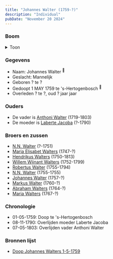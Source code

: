 ```yaml
---
title: "Johannes Walter (1759-?)"
description: "Individual"
pubDate: "November 20 2024"
---
```


### Boom
<details><summary>Toon</summary>

![test](https://www.plantuml.com/plantuml/svg/ZP99Ry8m48Nl_XKZE712IXfsHQmbQX5T3btK4tAIQMBXsCWsGWZbltVAKb0FBJThvhsPpyyUMiUDMnUIsQLGAsvu0J5FbfdHQvLEjDG6dE7AKWkLOxb84H9X4ec7CnOhjuK2YnYDFPIiGuFQRLV8BgOcabiBEmO0OsrID2-vI9OAhGt3WWlLxqF0IiPgyBnVPTd1KHafbsibu9rB6bm1Rk7Uy_p01wXEWwWPZMdgxbEWJ4i8Up6FjujOEoUnruS6t4uduBVzBWmkH7QvbdB1LRf8ZBOsriH1wZOyZ3x0xtW1gSiJm9pJtHp2Z2SwvcU06mA8njDW6lm1CBXcRmSUdzw8ikj1pTRlQ9lEKCNQ9laP8-njC4s5oiZGXDdhd0oDrXudyZolqOAg55dkjYYbtX1IoOuvrUj71Jjodmj79nM-MrGuRPlfd2kY-nqxYN_Uw__u_KEWxUPLyG_sgRCXgfH-v1S0)
</details>

### Gegevens
- Naam: Johannes Walter <sup><a href="../s00203/" style="text-decoration:none" title="Doop Johannes Walters 1-5-1759">:link:</a></sup>
- Geslacht: Mannelijk
- Geboren ? te ? 
- Gedoopt 1 MAY 1759 te 's-Hertogenbosch <sup><a href="../s00203/" style="text-decoration:none" title="Doop Johannes Walters 1-5-1759">:link:</a></sup>
- Overleden ? te ?, oud ? jaar jaar 

### Ouders
- De vader is [Anthoni Walter](../i00131/) (1719-1803)
- De moeder is [Laberte Jacoba](../i00132/) (?-1790)

### Broers en zussen
- [N.N. Walter](../i00143/) (?-1751)
- [Maria Elisabet Walters](../i00147/) (1747-?)
- [Hendrikus Walters](../i00139/) (1750-1813)
- [Willem Wijnant Walters](../i00120/) (1752-1799)
- [Robertus Walter](../i00140/) (1755-1794)
- [N.N. Walter](../i00173/) (1755-1755)
- [Johannes Walter](../i00141/) (1757-?)
- [Markus Walter](../i00144/) (1760-?)
- [Abraham Walters](../i00133/) (1764-?)
- [Maria Walters](../i00138/) (1767-?)

### Chronologie
- 01-05-1759: Doop te 's-Hertogenbosch
- 08-11-1790: Overlijden moeder Laberte Jacoba
- 07-05-1803: Overlijden vader Anthoni Walter

### Bronnen lijst
- [Doop Johannes Walters 1-5-1759](../s00203/)